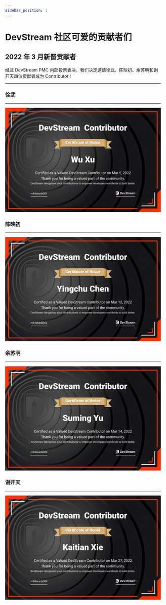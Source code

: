 ```yaml
---
sidebar_position: 1
---
```


# DevStream 社区可爱的贡献者们

## 2022 年 3 月新晋贡献者

经过 DevStream PMC 内部投票表决，我们决定邀请徐武、陈映初、余苏明和谢开天四位贡献者成为 Contributor！

---

### 徐武

---

![xuwu](contributors/xuwu.png)

### 陈映初

---

![chenyingchu](contributors/chenyingchu.png)

### 余苏明

---

![yusuming](contributors/yusuming.png)

### 谢开天

---

![xiekaitian](contributors/xiekaitian.png)
